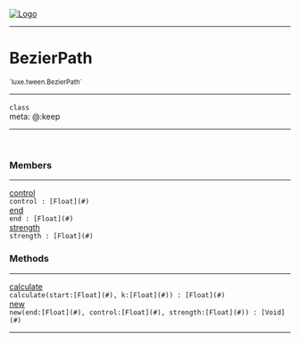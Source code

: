 
[![Logo](../../../images/logo.png)](../../../api/index.html)

---



<h1>BezierPath</h1>
<small>`luxe.tween.BezierPath`</small>



---

`class`
<span class="meta">
<br/>meta: @:keep
</span>


---


&nbsp;
&nbsp;






<h3>Members</h3> <hr/><span class="member apipage">
                <a name="control"><a class="lift" href="#control">control</a></a><div class="clear"></div>
                <code class="signature apipage">control : [Float](#)</code><br/></span>
            <span class="small_desc_flat"></span><span class="member apipage">
                <a name="end"><a class="lift" href="#end">end</a></a><div class="clear"></div>
                <code class="signature apipage">end : [Float](#)</code><br/></span>
            <span class="small_desc_flat"></span><span class="member apipage">
                <a name="strength"><a class="lift" href="#strength">strength</a></a><div class="clear"></div>
                <code class="signature apipage">strength : [Float](#)</code><br/></span>
            <span class="small_desc_flat"></span>





<h3>Methods</h3> <hr/><span class="method apipage">
            <a name="calculate"><a class="lift" href="#calculate">calculate</a></a><div class="clear"></div>
            <code class="signature apipage">calculate(start:[Float](#)<span></span>, k:[Float](#)<span></span>) : [Float](#)</code><br/><span class="small_desc_flat"></span>
        </span>
    <span class="method apipage">
            <a name="new"><a class="lift" href="#new">new</a></a><div class="clear"></div>
            <code class="signature apipage">new(end:[Float](#)<span></span>, control:[Float](#)<span></span>, strength:[Float](#)<span></span>) : [Void](#)</code><br/><span class="small_desc_flat"></span>
        </span>
    






---

&nbsp;
&nbsp;
&nbsp;
&nbsp;